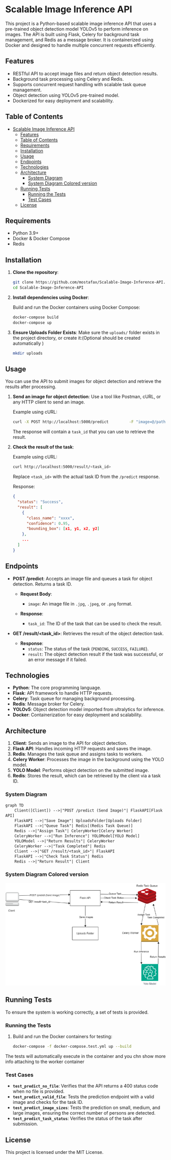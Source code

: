 
# Scalable Image Inference API

This project is a Python-based scalable image inference API that uses a pre-trained object detection model YOLOv5 to perform inference on images. The API is built using Flask, Celery for background task management, and Redis as a message broker. It is containerized using Docker and designed to handle multiple concurrent requests efficiently.

## Features

- RESTful API to accept image files and return object detection results.
- Background task processing using Celery and Redis.
- Supports concurrent request handling with scalable task queue management.
- Object detection using YOLOv5 pre-trained model.
- Dockerized for easy deployment and scalability.

## Table of Contents

- [Scalable Image Inference API](#scalable-image-inference-api)
  - [Features](#features)
  - [Table of Contents](#table-of-contents)
  - [Requirements](#requirements)
  - [Installation](#installation)
  - [Usage](#usage)
  - [Endpoints](#endpoints)
  - [Technologies](#technologies)
  - [Architecture](#architecture)
    - [System Diagram](#system-diagram)
    - [System Diagram Colored version](#system-diagram-colored-version)
  - [Running Tests](#running-tests)
    - [Running the Tests](#running-the-tests)
    - [Test Cases](#test-cases)
  - [License](#license)

## Requirements

- Python 3.9+
- Docker & Docker Compose
- Redis

## Installation

1. **Clone the repository**:

   ```bash
   git clone https://github.com/mostafax/Scalable-Image-Inference-API.git
   cd Scalable-Image-Inference-API
   ```

2. **Install dependencies using Docker**:

   Build and run the Docker containers using Docker Compose:

   ```bash
   docker-compose build
   docker-compose up
   ```


3. **Ensure Uploads Folder Exists**:
   Make sure the `uploads/` folder exists in the project directory, or create it:(Optional should be created automatically )

   ```bash
   mkdir uploads
   ```

## Usage

You can use the API to submit images for object detection and retrieve the results after processing.

1. **Send an image for object detection**:
   Use a tool like Postman, cURL, or any HTTP client to send an image.

   Example using cURL:

   ```bash
   curl -X POST http://localhost:5000/predict         -F "image=@/path/to/your/image.jpg"
   ```

   The response will contain a `task_id` that you can use to retrieve the result.

2. **Check the result of the task**:

   Example using cURL:

   ```bash
   curl http://localhost:5000/result/<task_id>
   ```

   Replace `<task_id>` with the actual task ID from the `/predict` response.
   
   Response:
   ```json
   {
     "status": "Success",
     "result": [
       {
         "class_name": "xxxx",
         "confidence": 0.95,
         "bounding_box": [x1, y1, x2, y2]
       },
       ...
     ]
   }
   ```
## Endpoints

- **POST /predict**: Accepts an image file and queues a task for object detection. Returns a task ID.
  
  - **Request Body**: 
    - `image`: An image file in `.jpg`, `.jpeg`, or `.png` format.
  
  - **Response**: 
    - `task_id`: The ID of the task that can be used to check the result.

- **GET /result/<task_id>**: Retrieves the result of the object detection task.

  - **Response**:
    - `status`: The status of the task (`PENDING`, `SUCCESS`, `FAILURE`).
    - `result`: The object detection result if the task was successful, or an error message if it failed.

## Technologies

- **Python**: The core programming language.
- **Flask**: API framework to handle HTTP requests.
- **Celery**: Task queue for managing background processing.
- **Redis**: Message broker for Celery.
- **YOLOv5**: Object detection model imported from ultralytics for inference.
- **Docker**: Containerization for easy deployment and scalability.

## Architecture

1. **Client**: Sends an image to the API for object detection.
2. **Flask API**: Handles incoming HTTP requests and saves the image.
3. **Redis**: Manages the task queue and assigns tasks to workers.
4. **Celery Worker**: Processes the image in the background using the YOLO model.
5. **YOLO Model**: Performs object detection on the submitted image.
6. **Redis**: Stores the result, which can be retrieved by the client via a task ID.

### System Diagram

```mermaid
graph TD
    Client([Client]) -->|"POST /predict (Send Image)"| FlaskAPI[Flask API]
    FlaskAPI -->|"Save Image"| UploadsFolder[Uploads Folder]
    FlaskAPI -->|"Queue Task"| Redis[(Redis Task Queue)]
    Redis -->|"Assign Task"| CeleryWorker[Celery Worker]
    CeleryWorker -->|"Run Inference"| YOLOModel[YOLO Model]
    YOLOModel -->|"Return Results"| CeleryWorker
    CeleryWorker -->|"Task Completed"| Redis
    Client -->|"GET /result/<task_id>"| FlaskAPI
    FlaskAPI -->|"Check Task Status"| Redis
    Redis -->|"Return Result"| Client
```
### System Diagram Colored version

![System Diagram Colored version](tests/images/system_diagram.drawio.png)

## Running Tests

To ensure the system is working correctly, a set of tests is provided.

### Running the Tests

1. Build and run the Docker containers for testing:
   ```bash
   docker-compose -f docker-compose.test.yml up --build
   ```

The tests will automatically execute in the container and you chn show more info attaching to the worker container  

### Test Cases

- **`test_predict_no_file`**: Verifies that the API returns a 400 status code when no file is provided.
- **`test_predict_valid_file`**: Tests the prediction endpoint with a valid image and checks for the task ID.
- **`test_predict_image_sizes`**: Tests the prediction on small, medium, and large images, ensuring the correct number of persons are detected.
- **`test_predict_task_status`**: Verifies the status of the task after submission.


## License

This project is licensed under the MIT License.

